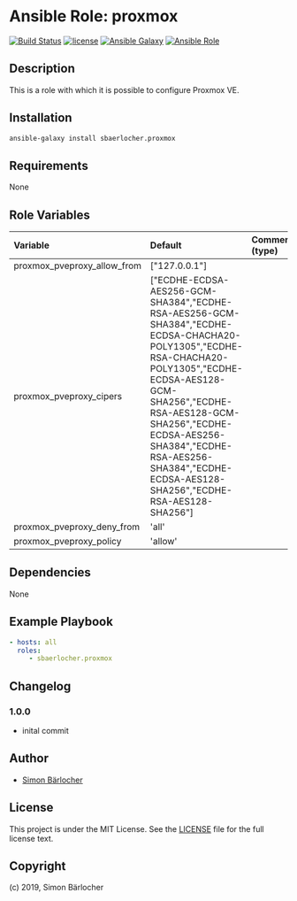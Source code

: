 # Ansible Role: proxmox

[![Build Status](https://img.shields.io/travis-ci/sbaerlocher/ansible.proxmox.svg?branch=master&style=popout-square)](https://travis-ci.org/sbaerlocher/ansible.proxmox) [![license](https://img.shields.io/github/license/mashape/apistatus.svg?style=popout-square)](https://sbaerlo.ch/licence) [![Ansible Galaxy](http://img.shields.io/badge/ansible--galaxy-proxmox-blue.svg?style=popout-square)](https://galaxy.ansible.com/sbaerlocher/proxmox) [![Ansible Role](https://img.shields.io/ansible/role/d/id.svg?style=popout-square)](https://galaxy.ansible.com/sbaerlocher/proxmox)

## Description

This is a role with which it is possible to configure Proxmox VE.

## Installation

```bash
ansible-galaxy install sbaerlocher.proxmox
```

## Requirements

None

## Role Variables

| Variable             | Default     | Comments (type)                                   |
| :---                 | :---        | :---                                              |
| proxmox_pveproxy_allow_from | ["127.0.0.1"] | |
| proxmox_pveproxy_cipers | ["ECDHE-ECDSA-AES256-GCM-SHA384","ECDHE-RSA-AES256-GCM-SHA384","ECDHE-ECDSA-CHACHA20-POLY1305","ECDHE-RSA-CHACHA20-POLY1305","ECDHE-ECDSA-AES128-GCM-SHA256","ECDHE-RSA-AES128-GCM-SHA256","ECDHE-ECDSA-AES256-SHA384","ECDHE-RSA-AES256-SHA384","ECDHE-ECDSA-AES128-SHA256","ECDHE-RSA-AES128-SHA256"] | |
| proxmox_pveproxy_deny_from | 'all' | |
| proxmox_pveproxy_policy | 'allow' | |

## Dependencies

None

## Example Playbook

```yml
- hosts: all
  roles:
     - sbaerlocher.proxmox
```

## Changelog

### 1.0.0

* inital commit

## Author

* [Simon Bärlocher](https://sbaerlocher.ch)

## License

This project is under the MIT License. See the [LICENSE](https://sbaerlo.ch/licence) file for the full license text.

## Copyright

(c) 2019, Simon Bärlocher